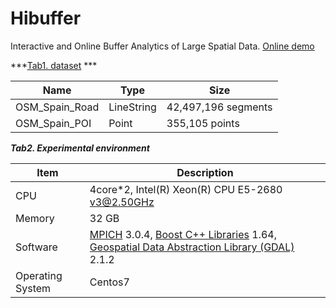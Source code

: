 # Hibuffer
Interactive and Online Buffer Analytics of Large Spatial Data. [Online demo](http://www.higis.org.cn:8080/hibuffer/)

***[Tab1. dataset](https://download.geofabrik.de/europe/spain-latest.osm.pbf) ***

| Name           | Type       | Size                |
| -------------- | ---------- | ------------------- |
| OSM_Spain_Road | LineString | 42,497,196 segments |
| OSM_Spain_POI  | Point      | 355,105 points      |

***Tab2.  Experimental environment***

| Item             | Description                                                  |
| ---------------- | ------------------------------------------------------------ |
| CPU              | 4core*2, Intel(R) Xeon(R) CPU E5-2680 v3@2.50GHz             |
| Memory           | 32 GB                                                        |
| Software         | [MPICH](http://www.mpich.org/) 3.0.4, [Boost C++ Libraries](https://www.boost.org/) 1.64, [Geospatial Data Abstraction Library (GDAL)](http://www.gdal.org/) 2.1.2 |
| Operating System | Centos7                                                      |

